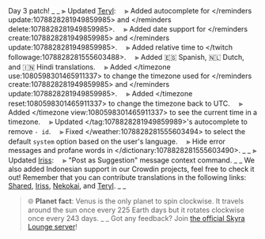 Day 3 patch!
_ _
⫸ Updated [Teryl](https://discord.com/api/oauth2/authorize?client_id=948377583626637343&permissions=1074004032&scope=applications.commands%20bot):
　⪢ Added autocomplete for </reminders update:1078828281949859985> and </reminders delete:1078828281949859985>.
　⪢ Added date support for </reminders create:1078828281949859985> and </reminders update:1078828281949859985>.
　⪢ Added relative time to </twitch followage:1078828281555603488>.
　⪢ Added 🇪🇸 Spanish, 🇳🇱 Dutch, and 🇮🇳 Hindi translations.
　⪢ Added </timezone use:1080598301465911337> to change the timezone used for </reminders create:1078828281949859985> and </reminders update:1078828281949859985>.
　⪢ Added </timezone reset:1080598301465911337> to change the timezone back to UTC.
　⪢ Added </timezone view:1080598301465911337> to see the current time in a timezone.
　⪢ Updated </tag:1078828281949859989>'s autocomplete to remove `- id`.
　⪢ Fixed </weather:1078828281555603494> to select the default `system` option based on the user's language.
　⪢ Hide error messages and profane words in </dictionary:1078828281555603490>.
_ _
⫸ Updated [Iriss](https://discord.com/api/oauth2/authorize?client_id=948377113457745990&permissions=326417868864&scope=applications.commands%20bot):
　⪢ "Post as Suggestion" message context command.
_ _
We also added Indonesian support in our Crowdin projects, feel free to check it out! Remember that you can contribute translations in the following links: [Shared](https://crowdin.com/project/sharedhttppieces), [Iriss](https://crowdin.com/project/iriss), [Nekokai](https://crowdin.com/project/nekokai), and [Teryl](https://crowdin.com/project/teryl).
_ _
> 🌐 **Planet fact**: Venus is the only planet to spin clockwise. It travels around the sun once every 225 Earth days but it rotates clockwise once every 243 days.
_ _
> Got any feedback? Join [the official Skyra Lounge server](https://discord.com/invite/6gakFR2)!
